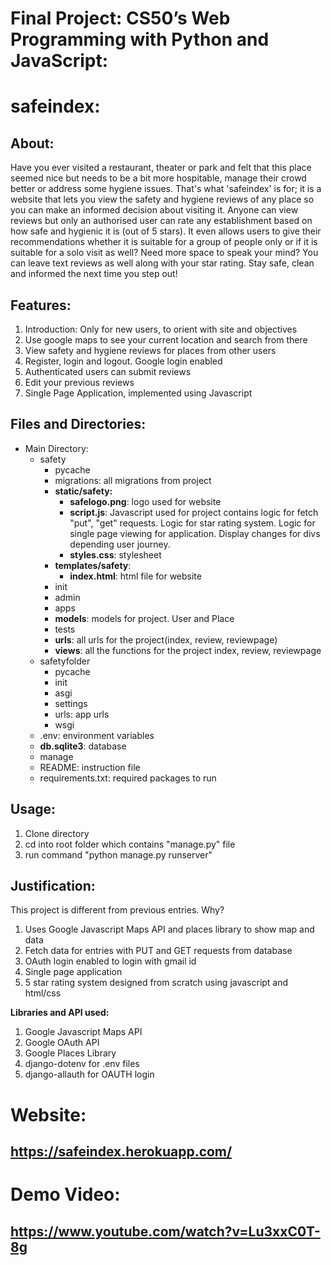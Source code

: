 # Final Project: CS50’s Web Programming with Python and JavaScript:

# safeindex:

## About: 
Have you ever visited a restaurant, theater or park and felt that this place seemed nice but needs to be a bit more hospitable, manage their crowd better or address some hygiene issues. That's what 'safeindex' is for; it is a website that lets you view the safety and hygiene reviews of any place so you can make an informed decision about visiting it. Anyone can view reviews but only an authorised user can rate any establishment based on how safe and hygienic it is (out of 5 stars). It even allows users to give their recommendations whether it is suitable for a group of people only or if it is suitable for a solo visit as well? Need more space to speak your mind? You can leave text reviews as well along with your star rating. Stay safe, clean and informed the next time you step out!


## Features:
1. Introduction: Only for new users, to orient with site and objectives 
2. Use google maps to see your current location and search from there
3. View safety and hygiene reviews for places from other users
4. Register, login and logout. Google login enabled 
5. Authenticated users can submit reviews 
6. Edit your previous reviews
7. Single Page Application, implemented using Javascript 

## Files and Directories:
- Main Directory: 
   - safety 
      - pycache
      - migrations: all migrations from project 
      - **static/safety:** 
        * **safelogo.png**: logo used for website 
        * **script.js**: Javascript used for project contains logic for fetch "put", "get" requests. Logic for star rating system. Logic for single page viewing for application. Display  changes for divs depending user journey.
        * **styles.css**: stylesheet
      - **templates/safety**: 
        * **index.html**: html file for website 
      - init
      - admin 
      - apps 
      - **models**: models for project. User and Place 
      - tests
      - **urls**: all urls for the project(index, review, reviewpage)
      - **views**: all the functions for the project index, review, reviewpage
   - safetyfolder 
      - pycache
      - init
      - asgi
      - settings
      - urls: app urls
      - wsgi 
   - .env: environment variables
   - **db.sqlite3**: database 
   - manage
   - README: instruction file 
   - requirements.txt: required packages to run
        
## Usage: 
1. Clone directory 
2. cd into root folder which contains "manage.py" file 
3. run command "python manage.py runserver"


## Justification:

This project is different from previous entries. Why?
1. Uses Google Javascript Maps API and places library to show map and data 
2. Fetch data for entries with PUT and GET requests from database
3. OAuth login enabled to login with gmail id 
4. Single page application
5. 5 star rating system designed from scratch using javascript and html/css


**Libraries and API used:** 
1. Google Javascript Maps API 
2. Google OAuth API 
3. Google Places Library 
4. django-dotenv for .env files 
5. django-allauth for OAUTH login



# Website: 

## https://safeindex.herokuapp.com/

# Demo Video: 

## https://www.youtube.com/watch?v=Lu3xxC0T-8g






